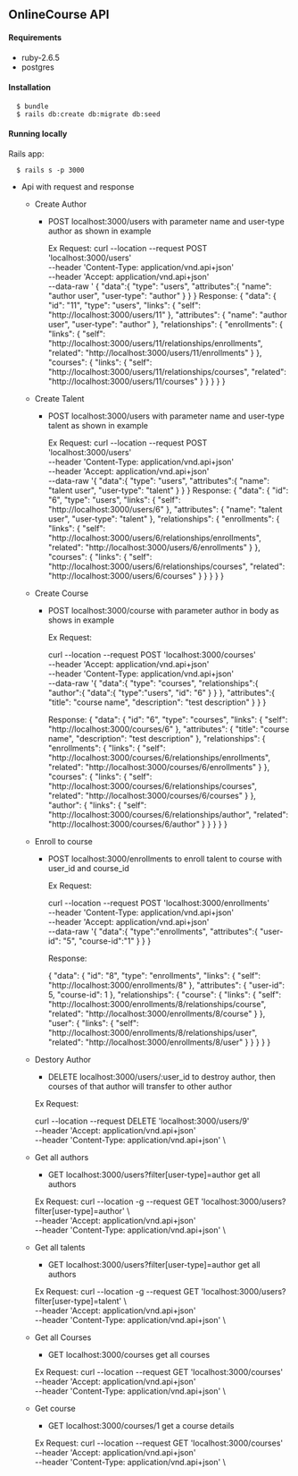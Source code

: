 ## OnlineCourse API

#### Requirements

- ruby-2.6.5 
- postgres

#### Installation

```
  $ bundle
  $ rails db:create db:migrate db:seed
```

#### Running locally

Rails app:

```
  $ rails s -p 3000 
```

* Api with request and response
  
  * Create Author

    * POST localhost:3000/users with parameter name and user-type author as shown in example 

      Ex Request: curl --location --request POST 'localhost:3000/users' \
          --header 'Content-Type: application/vnd.api+json' \
          --header 'Accept: application/vnd.api+json' \
          --data-raw ' {
                  "data":{
                      "type": "users",
                      "attributes":{
                      "name": "author user",
                          "user-type": "author"
                      }
                  }
              }
      Response:
        {
          "data": {
              "id": "11",
              "type": "users",
              "links": {
                  "self": "http://localhost:3000/users/11"
              },
              "attributes": {
                  "name": "author user",
                  "user-type": "author"
              },
              "relationships": {
                  "enrollments": {
                      "links": {
                          "self": "http://localhost:3000/users/11/relationships/enrollments",
                          "related": "http://localhost:3000/users/11/enrollments"
                      }
                  },
                  "courses": {
                      "links": {
                          "self": "http://localhost:3000/users/11/relationships/courses",
                          "related": "http://localhost:3000/users/11/courses"
                      }
                  }
              }
          }
        }
  
  * Create Talent

    * POST localhost:3000/users with parameter name and user-type talent as shown in example

      Ex Request: 
        curl --location --request POST 'localhost:3000/users' \
        --header 'Content-Type: application/vnd.api+json' \
        --header 'Accept: application/vnd.api+json' \
        --data-raw '{
            "data":{
                "type": "users",
                "attributes":{
                   "name": "talent user",
                    "user-type": "talent"
                }
            }
        }
      Response:
        {
          "data": {
              "id": "6",
              "type": "users",
              "links": {
                  "self": "http://localhost:3000/users/6"
              },
              "attributes": {
                  "name": "talent user",
                  "user-type": "talent"
              },
              "relationships": {
                  "enrollments": {
                      "links": {
                          "self": "http://localhost:3000/users/6/relationships/enrollments",
                          "related": "http://localhost:3000/users/6/enrollments"
                      }
                  },
                  "courses": {
                      "links": {
                          "self": "http://localhost:3000/users/6/relationships/courses",
                          "related": "http://localhost:3000/users/6/courses"
                      }
                  }
              }
          }
        }

  * Create Course

    * POST localhost:3000/course with parameter author in body as shows in example
      
      Ex Request:

      curl --location --request POST 'localhost:3000/courses' \
      --header 'Accept: application/vnd.api+json' \
      --header 'Content-Type: application/vnd.api+json' \
      --data-raw '{
          "data":{
              "type": "courses",
              "relationships":{
                  "author":{
                      "data":{
                          "type":"users",
                          "id": "6"
                      }
                  }
              },
              "attributes":{
                  "title": "course name",
                  "description": "test description"
              }
          }
      }

      Response:
      {
        "data": {
            "id": "6",
            "type": "courses",
            "links": {
                "self": "http://localhost:3000/courses/6"
            },
            "attributes": {
                "title": "course name",
                "description": "test description"
            },
            "relationships": {
                "enrollments": {
                    "links": {
                        "self": "http://localhost:3000/courses/6/relationships/enrollments",
                        "related": "http://localhost:3000/courses/6/enrollments"
                    }
                },
                "courses": {
                    "links": {
                        "self": "http://localhost:3000/courses/6/relationships/courses",
                        "related": "http://localhost:3000/courses/6/courses"
                    }
                },
                "author": {
                    "links": {
                        "self": "http://localhost:3000/courses/6/relationships/author",
                        "related": "http://localhost:3000/courses/6/author"
                    }
                }
            }
        }
     }


  * Enroll to course
  
    * POST localhost:3000/enrollments  to enroll talent to course with user_id and course_id

      Ex Request:

      curl --location --request POST 'localhost:3000/enrollments' \
      --header 'Content-Type: application/vnd.api+json' \
      --header 'Accept: application/vnd.api+json' \
      --data-raw '{
          "data":{
              "type":"enrollments",
              "attributes":{
                  "user-id": "5",
                  "course-id":"1"
              }
          }
      }

      Response:

      {
        "data": {
            "id": "8",
            "type": "enrollments",
            "links": {
                "self": "http://localhost:3000/enrollments/8"
            },
            "attributes": {
                "user-id": 5,
                "course-id": 1
            },
            "relationships": {
                "course": {
                    "links": {
                        "self": "http://localhost:3000/enrollments/8/relationships/course",
                        "related": "http://localhost:3000/enrollments/8/course"
                    }
                },
                "user": {
                    "links": {
                        "self": "http://localhost:3000/enrollments/8/relationships/user",
                        "related": "http://localhost:3000/enrollments/8/user"
                    }
                }
            }
        }
      }

  * Destory Author
   
    * DELETE  localhost:3000/users/:user_id to destroy author, then courses of that author will transfer to other  author

    Ex Request:

      curl --location --request DELETE 'localhost:3000/users/9' \
      --header 'Accept: application/vnd.api+json' \
      --header 'Content-Type: application/vnd.api+json' \

  
  * Get all authors

    * GET localhost:3000/users?filter[user-type]=author get all authors

    Ex Request: 
      curl --location -g --request GET 'localhost:3000/users?filter[user-type]=author' \  
      --header 'Accept: application/vnd.api+json' \
      --header 'Content-Type: application/vnd.api+json' \   

  * Get all talents

    * GET localhost:3000/users?filter[user-type]=author get all authors

    Ex Request: 
      curl --location -g --request GET 'localhost:3000/users?filter[user-type]=talent' \  
      --header 'Accept: application/vnd.api+json' \
      --header 'Content-Type: application/vnd.api+json' \   

  * Get all Courses

    * GET localhost:3000/courses get all courses

    Ex Request: 
      curl --location --request GET 'localhost:3000/courses' \
      --header 'Accept: application/vnd.api+json' \
      --header 'Content-Type: application/vnd.api+json' \    

  * Get course

    * GET localhost:3000/courses/1 get a course details

    Ex Request: 
      curl --location --request GET 'localhost:3000/courses' \
      --header 'Accept: application/vnd.api+json' \
      --header 'Content-Type: application/vnd.api+json' \      



